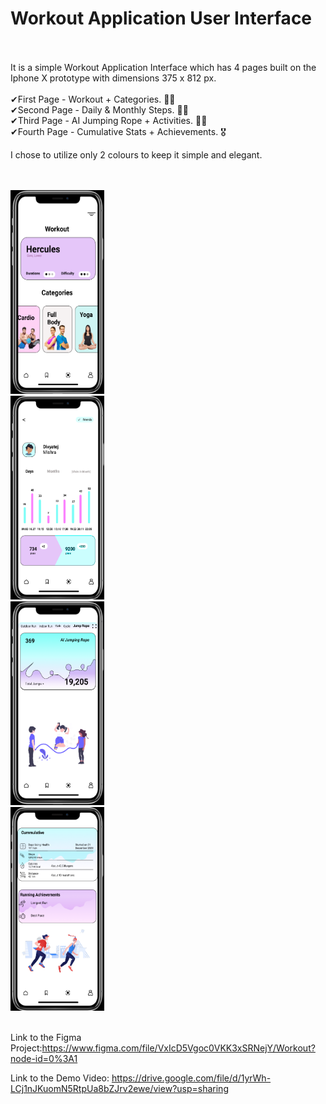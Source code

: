 # Workout Application User Interface<br><br>
It is a simple Workout Application Interface which has 4 pages built on the Iphone X prototype with dimensions 375 x 812 px.
<br><br>
✔First Page - Workout + Categories. 🏋️‍♂️ <br>
✔Second Page - Daily & Monthly Steps. 🚶‍♂️<br>
✔Third Page - AI Jumping Rope + Activities. 🤸‍♀️ <br>
✔Fourth Page - Cumulative Stats + Achievements. 🎖 <br>

I chose to utilize only 2 colours to keep it simple and elegant.

<br><br>
<img src="images/w1.png" width="150px" height="326px"><br>
<img src="images/w2.png" width="150px" height="326px"><br>
<img src="images/w3.png" width="150px" height="326px"><br>
<img src="images/w4.png" width="150px" height="326px"><br><br>


Link to the Figma Project:https://www.figma.com/file/VxIcD5Vgoc0VKK3xSRNejY/Workout?node-id=0%3A1


Link to the Demo Video: https://drive.google.com/file/d/1yrWh-LCj1nJKuomN5RtpUa8bZJrv2ewe/view?usp=sharing 
